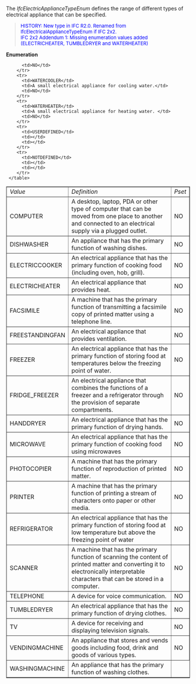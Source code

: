 The _IfcElectricApplianceTypeEnum_ defines the range of different types of electrical appliance that can be specified.

> <font color="#0000FF" size="-1"> HISTORY: New type in IFC R2.0.
		  Renamed from IfcElectricalApplianceTypeEnum if IFC 2x2.<br>IFC 2x2 Addendum 1:
		  Missing enumeration values added (ELECTRICHEATER, TUMBLEDRYER and
		  WATERHEATER)</font>
> 


**Enumeration**

<table border="1"> 
		<tr> 
		  <td><i>Value</i></td> 
		  <td><i>Definition</i></td> 
		  <td><i>Pset</i></td> 
		</tr> 
		<tr> 
		  <td>COMPUTER</td> 
		  <td>A desktop, laptop, PDA or other type of computer that can be moved
			 from one place to another and connected to an electrical supply via a plugged
			 outlet.</td> 
		  <td>NO</td> 
		</tr> 
		<tr> 
		  <td>DISHWASHER</td> 
		  <td>An appliance that has the primary function of washing dishes.</td> 
		  <td>NO</td> 
		</tr> 
		<tr> 
		  <td>ELECTRICCOOKER</td> 
		  <td>An electrical appliance that has the primary function of cooking
			 food (including oven, hob, grill).</td> 
		  <td>NO</td> 
		</tr> 
		<tr> 
		  <td>ELECTRICHEATER</td> 
		  <td>An electrical appliance that provides heat.</td> 
		  <td>NO</td> 
		</tr> 
		<tr> 
		  <td>FACSIMILE</td> 
		  <td>A machine that has the primary function of transmitting a facsimile
			 copy of printed matter using a telephone line.</td> 
		  <td>NO</td> 
		</tr> 
		<tr> 
		  <td>FREESTANDINGFAN</td> 
		  <td>An electrical appliance that provides ventilation. </td> 
		  <td>NO</td> 
		</tr> 
		<tr> 
		  <td>FREEZER</td> 
		  <td>An electrical appliance that has the primary function of storing
			 food at temperatures below the freezing point of water.</td> 
		  <td>NO</td> 
		</tr> 
		<tr> 
		  <td>FRIDGE_FREEZER</td> 
		  <td>An electrical appliance that combines the functions of a freezer
			 and a refrigerator through the provision of separate compartments.</td> 
		  <td>NO</td> 
		</tr> 
		<tr> 
		  <td>HANDDRYER</td> 
		  <td>An electrical appliance that has the primary function of drying
			 hands.</td> 
		  <td>NO</td> 
		</tr> 
		<tr> 
		  <td>MICROWAVE</td> 
		  <td>An electrical appliance that has the primary function of cooking
			 food using microwaves</td> 
		  <td>NO</td> 
		</tr> 
		<tr> 
		  <td>PHOTOCOPIER</td> 
		  <td>A machine that has the primary function of reproduction of printed
			 matter.</td> 
		  <td>NO</td> 
		</tr> 
		<tr> 
		  <td>PRINTER</td> 
		  <td>A machine that has the primary function of printing a stream of
			 characters onto paper or other media.</td> 
		  <td>NO</td> 
		</tr> 
		<tr> 
		  <td>REFRIGERATOR</td> 
		  <td>An electrical appliance that has the primary function of storing
			 food at low temperature but above the freezing point of water</td> 
		  <td>NO</td> 
		</tr> 
		<tr> 
		  <td>SCANNER</td> 
		  <td>A machine that has the primary function of scanning the content of
			 printed matter and converting it to electronically interpretable characters
			 that can be stored in a computer.</td> 
		  <td>NO</td> 
		</tr> 
		<tr> 
		  <td>TELEPHONE</td> 
		  <td>A device for voice communication.</td> 
		  <td>NO</td> 
		</tr> 
		<tr> 
		  <td>TUMBLEDRYER</td> 
		  <td>An electrical appliance that has the primary function of drying
			 clothes.</td> 
		  <td>NO</td> 
		</tr> 
		<tr> 
		  <td>TV</td> 
		  <td>A device for receiving and displaying television signals.</td> 
		  <td>NO</td> 
		</tr> 
		<tr> 
		  <td>VENDINGMACHINE</td> 
		  <td>An appliance that stores and vends goods including food, drink and
			 goods of various types.</td> 
		  <td>NO</td> 
		</tr> 
		<tr> 
		  <td>WASHINGMACHINE</td> 
		  <td>An appliance that has the primary function of washing clothes.</td>
		  
		  <td>NO</td> 
		</tr> 
		<tr> 
		  <td>WATERCOOLER</td> 
		  <td>A small electrical appliance for cooling water.</td> 
		  <td>NO</td> 
		</tr> 
		<tr> 
		  <td>WATERHEATER</td> 
		  <td>A small electrical appliance for heating water. </td> 
		  <td>NO</td> 
		</tr> 
		<tr> 
		  <td>USERDEFINED</td> 
		  <td></td> 
		  <td></td> 
		</tr> 
		<tr> 
		  <td>NOTDEFINED</td> 
		  <td></td> 
		  <td></td> 
		</tr> 
	 </table>